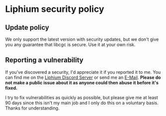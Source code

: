 # Liphium security policy

## Update policy

We only support the latest version with security updates, but we don't give you any guarantee that libcgc is secure. Use it at your own risk.

## Reporting a vulnerability

If you've discovered a security, I'd appreciate it if you reported it to me. 
You can find me on the [Liphium Discord Server](https://liphium.dev/discord) or send me an [E-Mail](mailto:julian@liphium.dev).
**Please do not make a public issue about it as anyone could then abuse it before it's fixed.**

I try to fix vulnerabilities as quickly as possible, but please give me at least 90 days since this isn't my main job and I only
do this on a voluntary basis. Thanks for understanding.
